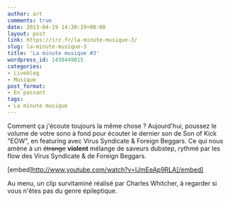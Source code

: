 ```yaml
---
author: art
comments: true
date: 2013-04-19 14:30:19+00:00
layout: post
link: https://irz.fr/la-minute-musique-3/
slug: la-minute-musique-3
title: 'La minute musique #3'
wordpress_id: 1438449015
categories:
- Liveblog
- Musique
post_format:
- En passant
tags:
- La minute musique
---
```


Comment ça j'écoute toujours la même chose ? Aujourd'hui, poussez le volume de votre sono à fond pour écouter le dernier son de Son of Kick "EOW", en featuring avec Virus Syndicate & Foreign Beggars. Ce qui nous amène à un <del>étrange</del> **violent** mélange de saveurs dubstep<!-- more -->, rythmé par les flow des Virus Syndicate & de Foreign Beggars.

[embed]http://www.youtube.com/watch?v=lJmEeAp9RLA[/embed]

Au menu, un clip survitaminé réalisé par Charles Whitcher, à regarder si vous n'êtes pas du genre épileptique.
